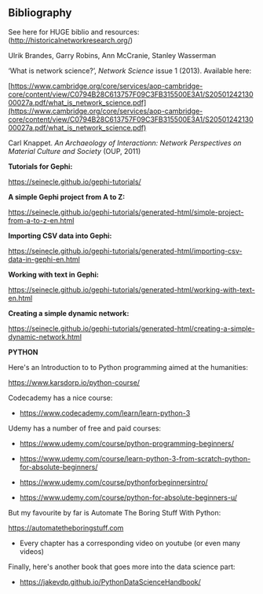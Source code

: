 ## Bibliography

See here for HUGE biblio and resources: (http://historicalnetworkresearch.org/)

Ulrik Brandes, Garry Robins, Ann McCranie, Stanley Wasserman

‘What is network science?’, _Network Science_ issue 1 (2013). Available here:

[https://www.cambridge.org/core/services/aop-cambridge-core/content/view/C0794B28C613757F09C3FB315500E3A1/S2050124213000027a.pdf/what_is_network_science.pdf](https://www.cambridge.org/core/services/aop-cambridge-core/content/view/C0794B28C613757F09C3FB315500E3A1/S2050124213000027a.pdf/what_is_network_science.pdf)

Carl Knappet. _An Archaeology of Interactionn: Network Perspectives on Material Culture and Society_ (OUP, 2011)

**Tutorials for Gephi:**

https://seinecle.github.io/gephi-tutorials/

**A simple Gephi project from A to Z:**

https://seinecle.github.io/gephi-tutorials/generated-html/simple-project-from-a-to-z-en.html

**Importing CSV data into Gephi:**

https://seinecle.github.io/gephi-tutorials/generated-html/importing-csv-data-in-gephi-en.html

**Working with text in Gephi:**

https://seinecle.github.io/gephi-tutorials/generated-html/working-with-text-en.html

**Creating a simple dynamic network:**

https://seinecle.github.io/gephi-tutorials/generated-html/creating-a-simple-dynamic-network.html

**PYTHON**

Here's an Introduction to to Python programming aimed at the humanities:

https://www.karsdorp.io/python-course/

Codecademy has a nice course:

- https://www.codecademy.com/learn/learn-python-3

Udemy has a number of free and paid courses:

- https://www.udemy.com/course/python-programming-beginners/

- https://www.udemy.com/course/learn-python-3-from-scratch-python-for-absolute-beginners/

- https://www.udemy.com/course/pythonforbeginnersintro/

- https://www.udemy.com/course/python-for-absolute-beginners-u/

But my favourite by far is Automate The Boring Stuff With Python:

https://automatetheboringstuff.com

- Every chapter has a corresponding video on youtube (or even many videos)

Finally, here's another book that goes more into the data science part:

- https://jakevdp.github.io/PythonDataScienceHandbook/
